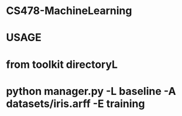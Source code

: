# CS478-MachineLearning

# USAGE
# from toolkit directoryL
# python manager.py -L baseline -A datasets/iris.arff -E training
